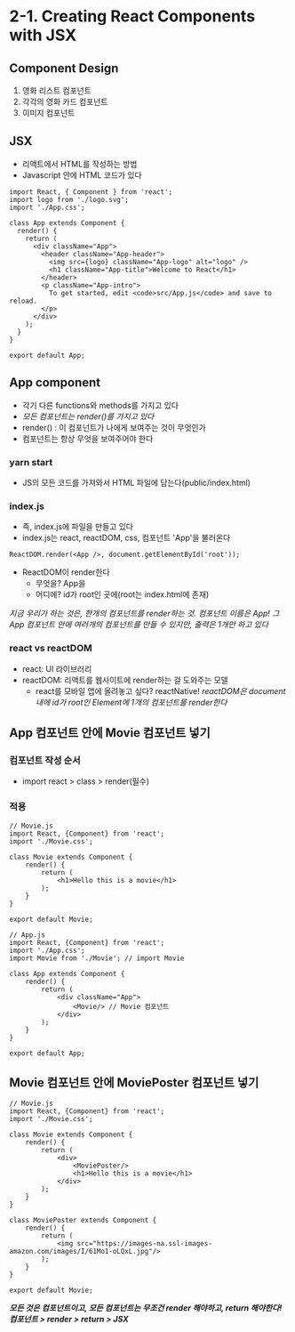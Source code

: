 # 2-1. Creating React Components with JSX

## Component Design
1. 영화 리스트 컴포넌트
2. 각각의 영화 카드 컴포넌트
3. 이미지 컴포넌트

## JSX
- 리액트에서 HTML를 작성하는 방법
- Javascript 안에 HTML 코드가 있다

```
import React, { Component } from 'react';
import logo from './logo.svg';
import './App.css';

class App extends Component {
  render() {
    return (
      <div className="App">
        <header className="App-header">
          <img src={logo} className="App-logo" alt="logo" />
          <h1 className="App-title">Welcome to React</h1>
        </header>
        <p className="App-intro">
          To get started, edit <code>src/App.js</code> and save to reload.
        </p>
      </div>
    );
  }
}

export default App;
```

## App component
- 각기 다른 functions와 methods를 가지고 있다
- _모든 컴포넌트는 render()를 가지고 있다_
- render() : 이 컴포넌트가 나에게 보여주는 것이 무엇인가
- 컴포넌트는 항상 무엇을 보여주어야 한다

### yarn start
- JS의 모든 코드를 가져와서 HTML 파일에 담는다(public/index.html)

### index.js
- 즉, index.js에 파일을 만들고 있다
- index.js는 react, reactDOM, css, 컴포넌트 'App'을 불러온다

`ReactDOM.render(<App />, document.getElementById('root'));`

- ReactDOM이 render한다
    - 무엇을? App을
    - 어디에? id가 root인 곳에(root는 index.html에 존재)
    
_지금 우리가 하는 것은, 한개의 컴포넌트를 render하는 것. 컴포넌트 이름은 App!_
_그 App 컴포넌트 안에 여러개의 컴포넌트를 만들 수 있지만, 출력은 1개만 하고 있다_

### react vs reactDOM
- react: UI 라이브러리
- reactDOM: 리액트를 웹사이트에 render하는 걸 도와주는 모델
    - react를 모바일 앱에 올려놓고 싶다? reactNative!
_reactDOM은 document내에 id가 root인 Element에 1개의 컴포넌트를 render한다_


## App 컴포넌트 안에 Movie 컴포넌트 넣기

### 컴포넌트 작성 순서
- import react > class > render(필수)

### 적용

```
// Movie.js
import React, {Component} from 'react';
import './Movie.css';

class Movie extends Component {
    render() {
        return (
            <h1>Hello this is a movie</h1>
        );
    }
}

export default Movie;
```

```
// App.js
import React, {Component} from 'react';
import './App.css';
import Movie from './Movie'; // import Movie

class App extends Component {
    render() {
        return (
            <div className="App">
                <Movie/> // Movie 컴포넌트
            </div>
        );
    }
}

export default App;
```

## Movie 컴포넌트 안에 MoviePoster 컴포넌트 넣기

```
// Movie.js
import React, {Component} from 'react';
import './Movie.css';

class Movie extends Component {
    render() {
        return (
            <div>
                <MoviePoster/>
                <h1>Hello this is a movie</h1>
            </div>
        );
    }
}

class MoviePoster extends Component {
    render() {
        return (
            <img src="https://images-na.ssl-images-amazon.com/images/I/61Mo1-oLQxL.jpg"/>
        );
    }
}

export default Movie;
```

**_모든 것은 컴포넌트이고, 모든 컴포넌트는 무조건 render 해야하고, return 해야한다!_**
**_컴포넌트 > render > return > JSX_**